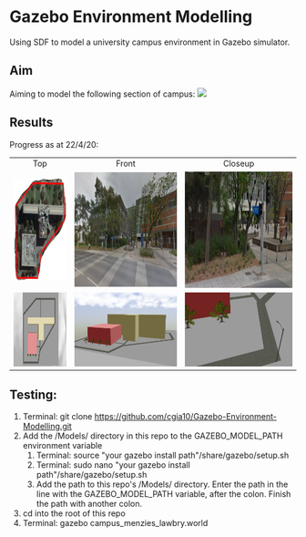 # Gazebo Environment Modelling
Using SDF to model a university campus environment in Gazebo simulator.

## Aim
Aiming to model the following section of campus:
![](https://raw.github.com/cgia10/Gazebo-Environment-Modelling/master/Images/campus_top.JPG)

## Results
Progress as at 22/4/20:

<table>
  <tr>
    <td align="center">Top</td>
    <td align="center">Front</td>
    <td align="center">Closeup</td>
  </tr>
  <tr>
    <td><img src="Images/campus_top.JPG" width=210 height=180></td>
    <td><img src="Images/campus_front.JPG" width=455 height=201></td>
    <td><img src="Images/campus_closeup.JPG" width=440 height=204></td>
  </tr>
  <tr>
    <td><img src="Images/model_top.png" width=220 height=130></td>
    <td><img src="Images/model_front.png" width=268 height=130></td>
    <td><img src="Images/model_closeup.png" width=268 height=130></td>
  </tr>
 </table>

## Testing:
1. Terminal: git clone https://github.com/cgia10/Gazebo-Environment-Modelling.git
2. Add the /Models/ directory in this repo to the GAZEBO_MODEL_PATH environment variable
    1. Terminal: source "your gazebo install path"/share/gazebo/setup.sh
    2. Terminal: sudo nano "your gazebo install path"/share/gazebo/setup.sh
    3. Add the path to this repo's /Models/ directory. Enter the path in the line with the GAZEBO_MODEL_PATH variable, after the colon. Finish the path with another colon.
3. cd into the root of this repo
4. Terminal: gazebo campus_menzies_lawbry.world
